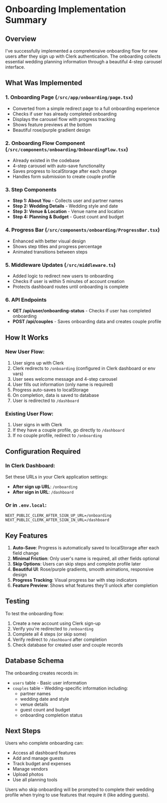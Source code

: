 # Onboarding Implementation Summary

## Overview

I've successfully implemented a comprehensive onboarding flow for new users after they sign up with Clerk authentication. The onboarding collects essential wedding planning information through a beautiful 4-step carousel interface.

## What Was Implemented

### 1. **Onboarding Page** (`/src/app/onboarding/page.tsx`)
- Converted from a simple redirect page to a full onboarding experience
- Checks if user has already completed onboarding
- Displays the carousel flow with progress tracking
- Shows feature previews at the bottom
- Beautiful rose/purple gradient design

### 2. **Onboarding Flow Component** (`/src/components/onboarding/OnboardingFlow.tsx`)
- Already existed in the codebase
- 4-step carousel with auto-save functionality
- Saves progress to localStorage after each change
- Handles form submission to create couple profile

### 3. **Step Components**
- **Step 1: About You** - Collects user and partner names
- **Step 2: Wedding Details** - Wedding style and date
- **Step 3: Venue & Location** - Venue name and location
- **Step 4: Planning & Budget** - Guest count and budget

### 4. **Progress Bar** (`/src/components/onboarding/ProgressBar.tsx`)
- Enhanced with better visual design
- Shows step titles and progress percentage
- Animated transitions between steps

### 5. **Middleware Updates** (`/src/middleware.ts`)
- Added logic to redirect new users to onboarding
- Checks if user is within 5 minutes of account creation
- Protects dashboard routes until onboarding is complete

### 6. **API Endpoints**
- **GET /api/user/onboarding-status** - Checks if user has completed onboarding
- **POST /api/couples** - Saves onboarding data and creates couple profile

## How It Works

### New User Flow:
1. User signs up with Clerk
2. Clerk redirects to `/onboarding` (configured in Clerk dashboard or env vars)
3. User sees welcome message and 4-step carousel
4. User fills out information (only name is required)
5. Progress auto-saves to localStorage
6. On completion, data is saved to database
7. User is redirected to `/dashboard`

### Existing User Flow:
1. User signs in with Clerk
2. If they have a couple profile, go directly to `/dashboard`
3. If no couple profile, redirect to `/onboarding`

## Configuration Required

### In Clerk Dashboard:
Set these URLs in your Clerk application settings:
- **After sign up URL**: `/onboarding`
- **After sign in URL**: `/dashboard`

### Or in `.env.local`:
```env
NEXT_PUBLIC_CLERK_AFTER_SIGN_UP_URL=/onboarding
NEXT_PUBLIC_CLERK_AFTER_SIGN_IN_URL=/dashboard
```

## Key Features

1. **Auto-Save**: Progress is automatically saved to localStorage after each field change
2. **Minimal Friction**: Only user's name is required, all other fields optional
3. **Skip Options**: Users can skip steps and complete profile later
4. **Beautiful UI**: Rose/purple gradients, smooth animations, responsive design
5. **Progress Tracking**: Visual progress bar with step indicators
6. **Feature Preview**: Shows what features they'll unlock after completion

## Testing

To test the onboarding flow:
1. Create a new account using Clerk sign-up
2. Verify you're redirected to `/onboarding`
3. Complete all 4 steps (or skip some)
4. Verify redirect to `/dashboard` after completion
5. Check database for created user and couple records

## Database Schema

The onboarding creates records in:
- `users` table - Basic user information
- `couples` table - Wedding-specific information including:
  - partner names
  - wedding date and style
  - venue details
  - guest count and budget
  - onboarding completion status

## Next Steps

Users who complete onboarding can:
- Access all dashboard features
- Add and manage guests
- Track budget and expenses
- Manage vendors
- Upload photos
- Use all planning tools

Users who skip onboarding will be prompted to complete their wedding profile when trying to use features that require it (like adding guests).